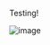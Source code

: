 Testing!

![image](https://github.com/LeShiaKazing/Repository-Five/assets/152323716/3b98ae9a-f10e-4b21-85e7-fc42206666b8)
